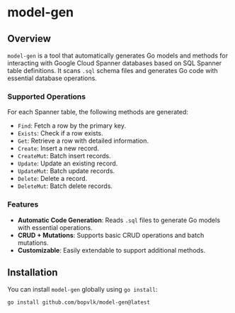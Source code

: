 # model-gen

## Overview

`model-gen` is a tool that automatically generates Go models and methods for interacting with Google Cloud Spanner databases based on SQL Spanner table definitions. It scans `.sql` schema files and generates Go code with essential database operations.

### Supported Operations

For each Spanner table, the following methods are generated:

- `Find`: Fetch a row by the primary key.
- `Exists`: Check if a row exists.
- `Get`: Retrieve a row with detailed information.
- `Create`: Insert a new record.
- `CreateMut`: Batch insert records.
- `Update`: Update an existing record.
- `UpdateMut`: Batch update records.
- `Delete`: Delete a record.
- `DeleteMut`: Batch delete records.

### Features

- **Automatic Code Generation**: Reads `.sql` files to generate Go models with essential operations.
- **CRUD + Mutations**: Supports basic CRUD operations and batch mutations.
- **Customizable**: Easily extendable to support additional methods.

## Installation

You can install `model-gen` globally using `go install`:

```bash
go install github.com/bopvlk/model-gen@latest
```
